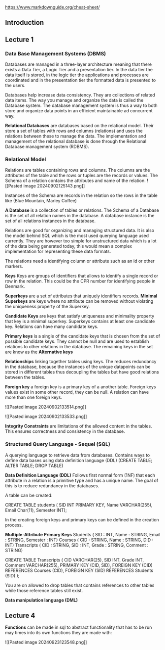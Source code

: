 
https://www.markdownguide.org/cheat-sheet/
## Introduction



## Lecture 1

### Data Base Management Systems (DBMS)

Databases are managed in a three-layer architecture meaning that there exists a Data Tier, a Logic Tier and a presentation tier. In the data tier the data itself is stored, in the logic tier the applications and processes are coordinated and in the presentation tier the formatted data is presented to the users. 

Databases help increase data consistency. They are collections of related data items. The way you manage and organize the data is called the Database system. The database management system is thus a way to both store and organize data points in an efficient maintainable ad concurrent way. 

**Relational Databases** are databases based on the relational model. Their store a set of tables with rows and columns (relations) and uses the relations between these to manage the data. The implementation and management of the relational database is done through the Relational Database management system (RDBMS). 

### Relational Model

Relations are tables containing rows and columns. The columns are the attributes of the table and the rows or tuples are the records or values. The Schema of a relation contains the attributes and name of the relation. 
![[Pasted image 20240902125143.png]]

Instances of the Schema are records in the relation so the rows in the table like (Blue Mountain, Marley Coffee)

**A Database** is a collection of tables or relations. The Schema of a Database is the set of all relation names in the database. A database instance is the set of all relations instances in the database. 

Relations are good for organizing and managing structured data. It is also the model behind SQL which is the most used querying language used currently. They are however too simple for unstructured data which is a lot of the data being generated today, this would mean a complex implementation for representing these data formats. 

The relations need a identifying column or attribute such as an id or other markers.

**Keys**
Keys are groups of identifiers that allows to identify a single record or row in the relation. This could be the CPR number for identifying people in Denmark. 

**Superkeys** are a set of attributes that uniquely identifiers records. **Minimal Superkeys** are keys where no attribute can be removed without violating the uniqueness property of the Superkey.

**Candidate Keys** are keys that satisfy uniqueness and minimality property that key is a minimal superkey. Superkeys contains at least one candidate key. Relations can have many candidate keys.

**Primary keys** is a single of the candidate keys that is chosen from the set of possible candidate keys. They cannot be null and are used to establish relations to other relations in the database. The remaining keys in the set are know as the **Alternative keys** 

**Relationships** linking together tables using keys. The reduces redundancy in the database, because the instances of the unique datapoints can be stored in different tables thus decoupling the tables but have good relations between the tables. 

**Foreign key** a foreign key is a primary key of a another table. Foreign keys values exist in some other record, they can be null. A relation can have more than one foreign keys. 

![[Pasted image 20240902133514.png]]

![[Pasted image 20240902133533.png]]


**Integrity Constraints** are limitations of the allowed content in the tables. This ensures correctness and consistency in the database. 

### Structured Query Language - Sequel (SQL)
A querying language to retrieve data from databases. Contains ways to define data bases using data definition language (DDL) (CREATE TABLE; ALTER TABLE; DROP TABLE)

**Data Definition Language (DDL)** Follows first normal form (1NF) that each attribute in a relation is a primitive type and has a unique name. The goal of this is to reduce redundancy in the databases. 

A table can be created: 

CREATE TABLE students ( SID INT PRIMARY KEY, Name VARCHAR(255), Email Char(11), Semester INT); 

In the creating foreign keys and primary keys can be defined in the creation process. 

**Multiple-Attribute Primary Keys**
Students ( SID : INT, Name : STRING, Email : STRING, Semester : INT) 
Courses ( CID : STRING, Name : STRING, DID : INT) 
Transcripts ( CID : STRING, SID : INT, Grade : STRING, Comment : STRING) 

CREATE TABLE 
Transcripts ( 
CID VARCHAR(25), 
SID INT, Grade INT, 
Comment VARCHAR(255), 
PRIMARY KEY (CID, SID), 
FOREIGN KEY (CID) REFERENCES Courses (CID), 
FOREIGN KEY (SID) REFERENCES Students (SID) 
);

You are on allowed to drop tables that contains references to other tables while those reference tables still exist. 

**Data manipulation language (DML)** 


## Lecture 4 

**Functions** can be made in sql to abstract functionality that has to be run may times into its own functions they are made with: 

![[Pasted image 20240923123548.png]]